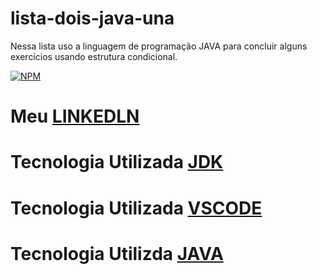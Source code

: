 # lista-dois-java-una
Nessa lista uso a linguagem de programação JAVA para concluir alguns exercícios usando estrutura condicional.



[![NPM](https://img.shields.io/npm/l/react)](https://github.com/Maclalino/lista-dois-java-una/edit/main/LICENSE)
#  Meu [LINKEDLN](https://www.linkedin.com/in/maria-clara-marques-lino-65414026a)
# Tecnologia Utilizada [JDK](https://www.oracle.com/br/java/technologies/downloads/)
# Tecnologia Utilizada [VSCODE](https://code.visualstudio.com/)
# Tecnologia Utilizda [JAVA](https://www.java.com/pt-BR/)
